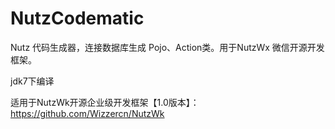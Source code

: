 NutzCodematic
=============

Nutz 代码生成器，连接数据库生成 Pojo、Action类。用于NutzWx 微信开源开发框架。

jdk7下编译


适用于NutzWk开源企业级开发框架【1.0版本】：
https://github.com/Wizzercn/NutzWk
